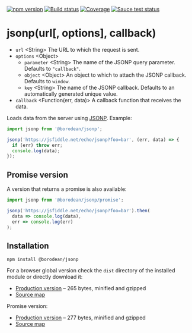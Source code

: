 [![npm version][npm-badge]][npm] [![Build status][travis-badge]][travis] [![Coverage][coveralls-badge]][coveralls] [![Sauce test status][sauce-badge]][sauce]

# jsonp(url[, options], callback)

- `url` &lt;String&gt; The URL to which the request is sent.
- `options` &lt;Object&gt;
  - `parameter` &lt;String&gt; The name of the JSONP query parameter. Defaults to `"callback"`.
  - `object` &lt;Object&gt; An object to which to attach the JSONP callback. Defaults to `window`.
  - `key` &lt;String&gt; The name of the JSONP callback. Defaults to an automatically generated unique value.
- `callback` &lt;Function(err, data)&gt; A callback function that receives the data.

Loads data from the server using [JSONP][jsonp]. Example:

```js
import jsonp from '@borodean/jsonp';

jsonp('https://jsfiddle.net/echo/jsonp?foo=bar', (err, data) => {
  if (err) throw err;
  console.log(data);
});
```

## Promise version

A version that returns a promise is also available:

```js
import jsonp from '@borodean/jsonp/promise';

jsonp('https://jsfiddle.net/echo/jsonp?foo=bar').then(
  data => console.log(data),
  err => console.log(err)
);
```

## Installation

```
npm install @borodean/jsonp
```

For a browser global version check the `dist` directory of the installed module or directly download it:

- [Production version][dl-callback] – 265 bytes, minified and gzipped
- [Source map][dl-callback-map]

Promise version:

- [Production version][dl-promise] – 277 bytes, minified and gzipped
- [Source map][dl-promise-map]

[coveralls]:       https://coveralls.io/github/borodean/jsonp
[coveralls-badge]: https://img.shields.io/coveralls/borodean/jsonp/master
[dl-callback]:     https://github.com/borodean/jsonp/releases/download/3.0.1/jsonp-3.0.1.min.js
[dl-callback-map]: https://github.com/borodean/jsonp/releases/download/3.0.1/jsonp-3.0.1.min.js.map
[dl-promise]:      https://github.com/borodean/jsonp/releases/download/3.0.1/jsonp-promise-3.0.1.min.js
[dl-promise-map]:  https://github.com/borodean/jsonp/releases/download/3.0.1/jsonp-promise-3.0.1.min.js.map
[jsonp]:           http://bob.ippoli.to/archives/2005/12/05/remote-json-jsonp/
[npm]:             https://www.npmjs.com/package/@borodean/jsonp
[npm-badge]:       https://img.shields.io/npm/v/@borodean/jsonp
[sauce]:           https://saucelabs.com/u/borodean-jsonp
[sauce-badge]:     https://badges.herokuapp.com/sauce/borodean-jsonp
[travis]:          https://travis-ci.org/borodean/jsonp
[travis-badge]:    https://img.shields.io/travis/borodean/jsonp/master
